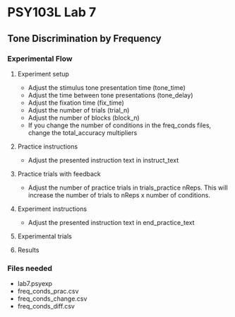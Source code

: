 # PSY103L Lab 7
## Tone Discrimination by Frequency

### Experimental Flow

1. Experiment setup
	- Adjust the stimulus tone presentation time (tone_time)
	- Adjust the time between tone presentations (tone_delay)
	- Adjust the fixation time (fix_time)
	- Adjust the number of trials (trial_n) 
	- Adjust the number of blocks (block_n)
	- If you change the number of conditions in the freq_conds files, change the total_accuracy multipliers

2. Practice instructions
	- Adjust the presented instruction text in instruct_text

3. Practice trials with feedback
	- Adjust the number of practice trials in trials_practice nReps. This will increase the number of trials to nReps x number of conditions.

4. Experiment instructions
	- Adjust the presented instruction text in end_practice_text

5. Experimental trials

6. Results


### Files needed

- lab7.psyexp
- freq_conds_prac.csv
- freq_conds_change.csv
- freq_conds_diff.csv

